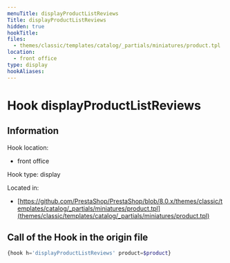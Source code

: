 ```yaml
---
menuTitle: displayProductListReviews
Title: displayProductListReviews
hidden: true
hookTitle: 
files:
  - themes/classic/templates/catalog/_partials/miniatures/product.tpl
location:
  - front office
type: display
hookAliases:
---
```


# Hook displayProductListReviews

## Information

Hook location:
  - front office

Hook type: display

Located in: 
  - [https://github.com/PrestaShop/PrestaShop/blob/8.0.x/themes/classic/templates/catalog/_partials/miniatures/product.tpl](themes/classic/templates/catalog/_partials/miniatures/product.tpl)

## Call of the Hook in the origin file

```php
{hook h='displayProductListReviews' product=$product}
```